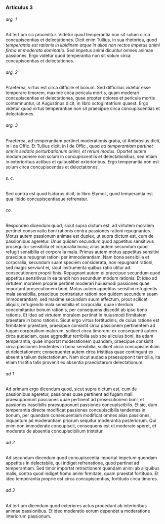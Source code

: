 ### Articulus 3

###### arg. 1
Ad tertium sic proceditur. Videtur quod temperantia non sit solum circa concupiscentias et delectationes. Dicit enim Tullius, in sua rhetorica, quod *temperantia est rationis in libidinem atque in alios non rectos impetus animi firma et moderata dominatio*. Sed impetus animi dicuntur omnes animae passiones. Ergo videtur quod temperantia non sit solum circa concupiscentias et delectationes.

###### arg. 2
Praeterea, virtus est circa difficile et bonum. Sed difficilius videtur esse temperare timorem, maxime circa pericula mortis, quam moderari concupiscentias et delectationes, quae propter dolores et pericula mortis contemnuntur, ut Augustinus dicit, in libro octogintatrium quaest. Ergo videtur quod virtus temperantiae non sit praecipue circa concupiscentias et delectationes.

###### arg. 3
Praeterea, ad temperantiam pertinet moderationis gratia, ut Ambrosius dicit, in I de Offic. Et Tullius dicit, in I de Offic., quod *ad temperantiam pertinet omnis sedatio perturbationum animi, et rerum modus*. Oportet autem modum ponere non solum in concupiscentiis et delectationibus, sed etiam in exterioribus actibus et quibuslibet exterioribus. Ergo temperantia non est solum circa concupiscentias et delectationes.

###### s. c.
Sed contra est quod Isidorus dicit, in libro Etymol., quod temperantia est qua libido concupiscentiaque refrenatur.

###### co.
Respondeo dicendum quod, sicut supra dictum est, ad virtutem moralem pertinet conservatio boni rationis contra passiones rationi repugnantes. Motus autem passionum animae est duplex, ut supra dictum est, cum de passionibus ageretur. Unus quidem secundum quod appetitus sensitivus prosequitur sensibilia et corporalia bona; alius autem secundum quod refugit sensibilia et corporalia mala. Primus autem motus appetitus sensitivi praecipue repugnat rationi per immoderantiam. Nam bona sensibilia et corporalia, secundum suam speciem considerata, non repugnant rationi, sed magis serviunt ei, sicut instrumenta quibus ratio utitur ad consecutionem proprii finis. Repugnant autem ei praecipue secundum quod appetitus sensitivus in ea tendit non secundum modum rationis. Et ideo ad virtutem moralem proprie pertinet moderari huiusmodi passiones quae important prosecutionem boni. Motus autem appetitus sensitivi refugientis mala sensibilia, praecipue contrariatur rationi non quidem secundum suam immoderantiam, sed maxime secundum suum effectum, prout scilicet aliquis, refugiendo mala sensibilia et corporalia, quae interdum concomitantur bonum rationis, per consequens discedit ab ipso bono rationis. Et ideo ad virtutem moralem pertinet in huiusmodi firmitatem praestare in bono rationis. Sicut ergo virtus fortitudinis, de cuius ratione est firmitatem praestare, praecipue consistit circa passionem pertinentem ad fugam corporalium malorum, scilicet circa timorem; ex consequenti autem circa audaciam, quae aggreditur terribilia sub spe alicuius boni, ita etiam temperantia, quae importat moderationem quandam, praecipue consistit circa passiones tendentes in bona sensibilia, scilicet circa concupiscentiam et delectationem; consequenter autem circa tristitias quae contingunt ex absentia talium delectationum. Nam sicut audacia praesupponit terribilia, ita etiam tristitia talis provenit ex absentia praedictarum delectationum.

###### ad 1
Ad primum ergo dicendum quod, sicut supra dictum est, cum de passionibus ageretur, passiones quae pertinent ad fugam mali praesupponunt passiones quae pertinent ad prosecutionem boni, et passiones irascibilis praesupponunt passiones concupiscibilis. Et sic, dum temperantia directe modificat passiones concupiscibilis tendentes in bonum, per quandam consequentiam modificat omnes alias passiones, inquantum ad moderantiam priorum sequitur moderantia posteriorum. Qui enim non immoderate concupiscit, consequens est ut moderate speret, et moderate de absentia concupiscibilium tristetur.

###### ad 2
Ad secundum dicendum quod concupiscentia importat impetum quendam appetitus in delectabile, qui indiget refrenatione, quod pertinet ad temperantiam. Sed timor importat retractionem quandam animi ab aliquibus malis, contra quod indiget homo animi firmitate, quam praestat fortitudo. Et ideo temperantia proprie est circa concupiscentias, fortitudo circa timores.

###### ad 3
Ad tertium dicendum quod exteriores actus procedunt ab interioribus animae passionibus. Et ideo moderatio eorum dependet a moderatione interiorum passionum.

